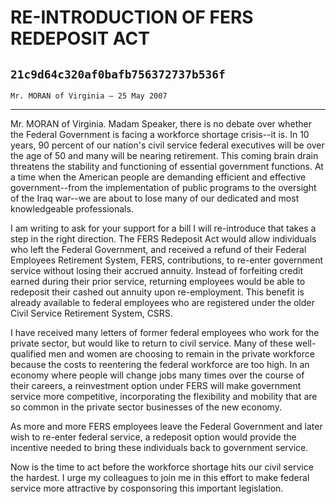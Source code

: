 # RE-INTRODUCTION OF FERS REDEPOSIT ACT
## `21c9d64c320af0bafb756372737b536f`
`Mr. MORAN of Virginia — 25 May 2007`

---


Mr. MORAN of Virginia. Madam Speaker, there is no debate over whether 
the Federal Government is facing a workforce shortage crisis--it is. In 
10 years, 90 percent of our nation's civil service federal executives 
will be over the age of 50 and many will be nearing retirement. This 
coming brain drain threatens the stability and functioning of essential 
government functions. At a time when the American people are demanding 
efficient and effective government--from the implementation of public 
programs to the oversight of the Iraq war--we are about to lose many of 
our dedicated and most knowledgeable professionals.

I am writing to ask for your support for a bill I will re-introduce 
that takes a step in the right direction. The FERS Redeposit Act would 
allow individuals who left the Federal Government, and received a 
refund of their Federal Employees Retirement System, FERS, 
contributions, to re-enter government service without losing their 
accrued annuity. Instead of forfeiting credit earned during their prior 
service, returning employees would be able to redeposit their cashed 
out annuity upon re-employment. This benefit is already available to 
federal employees who are registered under the older Civil Service 
Retirement System, CSRS.

I have received many letters of former federal employees who work for 
the private sector, but would like to return to civil service. Many of 
these well-qualified men and women are choosing to remain in the 
private workforce because the costs to reentering the federal workforce 
are too high. In an economy where people will change jobs many times 
over the course of their careers, a reinvestment option under FERS will 
make government service more competitive, incorporating the flexibility 
and mobility that are so common in the private sector businesses of the 
new economy.

As more and more FERS employees leave the Federal Government and 
later wish to re-enter federal service, a redeposit option would 
provide the incentive needed to bring these individuals back to 
government service.

Now is the time to act before the workforce shortage hits our civil 
service the hardest. I urge my colleagues to join me in this effort to 
make federal service more attractive by cosponsoring this important 
legislation.
